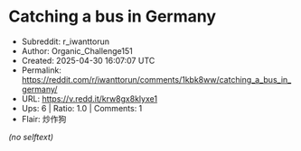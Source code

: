 # Catching a bus in Germany

- Subreddit: r_iwanttorun
- Author: Organic_Challenge151
- Created: 2025-04-30 16:07:07 UTC
- Permalink: https://reddit.com/r/iwanttorun/comments/1kbk8ww/catching_a_bus_in_germany/
- URL: https://v.redd.it/krw8gx8klyxe1
- Ups: 6 | Ratio: 1.0 | Comments: 1
- Flair: 炒作狗

_(no selftext)_
